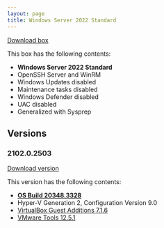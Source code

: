 ```yaml
---
layout: page
title: Windows Server 2022 Standard
---
```


[Download box][Box]

This box has the following contents:

- **Windows Server 2022 Standard**
- OpenSSH Server and WinRM
- Windows Updates disabled
- Maintenance tasks disabled
- Windows Defender disabled
- UAC disabled
- Generalized with Sysprep

[Box]: https://portal.cloud.hashicorp.com/vagrant/discover/gusztavvargadr/windows-server-2022-standard

## Versions

### 2102.0.2503

[Download version][Version210202503]

This version has the following contents:

- [**OS Build 20348.3328**](https://support.microsoft.com/en-us/help/5053603)
- Hyper-V Generation 2, Configuration Version 9.0
- [VirtualBox Guest Additions 7.1.6](https://www.virtualbox.org/wiki/Changelog-7.1#v6)
- [VMware Tools 12.5.1](https://techdocs.broadcom.com/us/en/vmware-cis/vsphere/tools/12-5-0/release-notes/vmware-tools-1251-release-notes.html)

[Version210202503]: https://portal.cloud.hashicorp.com/vagrant/discover/gusztavvargadr/windows-server-2022-standard/versions/2102.0.2503
